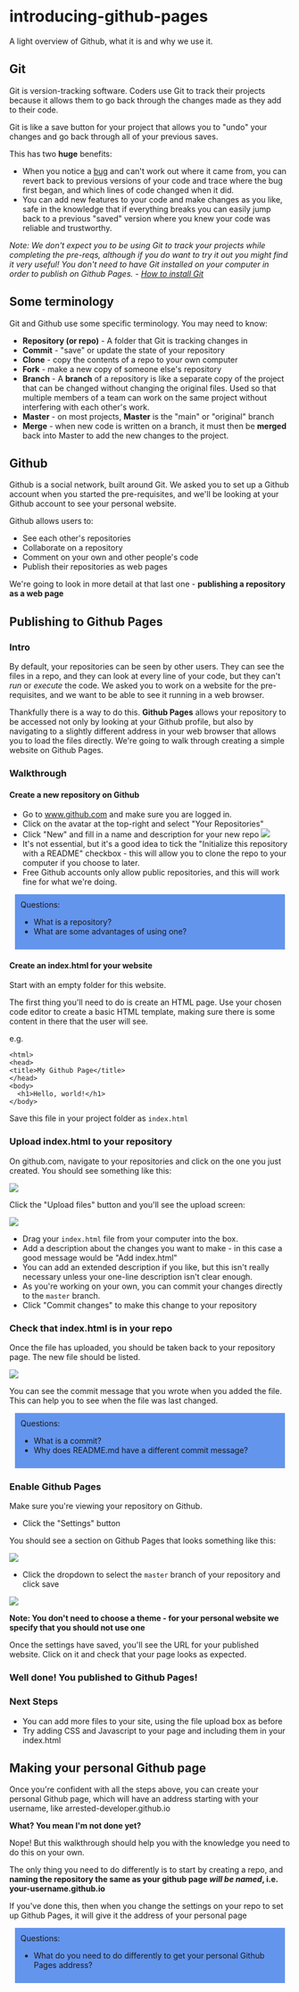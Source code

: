 # introducing-github-pages
A light overview of Github, what it is and why we use it.

## Git

Git is version-tracking software. Coders use Git to track their projects because it allows them to go back through the changes made as they add to their code.

Git is like a save button for your project that allows you to "undo" your changes and go back through all of your previous saves.

This has two **huge** benefits:
* When you notice a [bug](https://www.atlasobscura.com/places/grace-hoppers-bug) and can't work out where it came from, you can revert back to previous versions of your code and trace where the bug first began, and which lines of code changed when it did.
* You can add new features to your code and make changes as you like, safe in the knowledge that if everything breaks you can easily jump back to a previous "saved" version where you knew your code was reliable and trustworthy.

_Note: We don't expect you to be using Git to track your projects while completing the pre-reqs, although if you do want to try it out you might find it very useful! You don't need to have Git installed on your computer in order to publish on Github Pages. - [How to install Git](https://git-scm.com/book/en/v2/Getting-Started-Installing-Git)_

## Some terminology

Git and Github use some specific terminology. You may need to know:

* **Repository (or repo)** - A folder that Git is tracking changes in
* **Commit** - "save" or update the state of your repository
* **Clone** - copy the contents of a repo to your own computer
* **Fork** - make a new copy of someone else's repository
* **Branch** - A **branch** of a repository is like a separate copy of the project that can be changed without changing the original files. Used so that multiple members of a team can work on the same project without interfering with each other's work.
* **Master** - on most projects, **Master** is the "main" or "original" branch
* **Merge** - when new code is written on a branch, it must then be **merged** back into Master to add the new changes to the project.

## Github

Github is a social network, built around Git. We asked you to set up a Github account when you started the pre-requisites, and we'll be looking at your Github account to see your personal website.

Github allows users to:
* See each other's repositories
* Collaborate on a repository
* Comment on your own and other people's code
* Publish their repositories as web pages

We're going to look in more detail at that last one - **publishing a repository as a web page**

## Publishing to Github Pages

### Intro

By default, your repositories can be seen by other users. They can see the files in a repo, and they can look at every line of your code, but they can't *run* or *execute* the code. We asked you to work on a website for the pre-requisites, and we want to be able to see it running in a web browser.

Thankfully there is a way to do this. **Github Pages** allows your repository to be accessed not only by looking at your Github profile, but also by navigating to a slightly different address in your web browser that allows you to load the files directly. We're going to walk through creating a simple website on Github Pages.

### Walkthrough

#### Create a new repository on Github

* Go to www.github.com and make sure you are logged in.
* Click on the avatar at the top-right and select "Your Repositories"
* Click "New" and fill in a name and description for your new repo
![](https://i.imgur.com/zkjAJdK.png)
* It's not essential, but it's a good idea to tick the "Initialize this repository with a README" checkbox - this will allow you to clone the repo to your computer if you choose to later.
* Free Github accounts only allow public repositories, and this will work fine for what we're doing.

<div style="background:cornflowerblue;padding:10px;margin:10px">
Questions:
<ul>
    <li>What is a repository?</li>
    <li>What are some advantages of using one?</li>
</ul>
</div>

#### Create an index.html for your website

Start with an empty folder for this website.

The first thing you'll need to do is create an HTML page. Use your chosen code editor to create a basic HTML template, making sure there is some content in there that the user will see.

e.g.

```
<html>
<head>
<title>My Github Page</title>
</head>
<body>
  <h1>Hello, world!</h1>
</body>
```

Save this file in your project folder as `index.html`

### Upload index.html to your repository

On github.com, navigate to your repositories and click on the one you just created. You should see something like this:

![](https://i.imgur.com/kG87TUl.png)

Click the "Upload files" button and you'll see the upload screen:

![](https://i.imgur.com/ab19r35.png)

* Drag your `index.html` file from your computer into the box.
* Add a description about the changes you want to make - in this case a good message would be "Add index.html"
* You can add an extended description if you like, but this isn't really necessary unless your one-line description isn't clear enough.
* As you're working on your own, you can commit your changes directly to the `master` branch.
* Click "Commit changes" to make this change to your repository

### Check that index.html is in your repo

Once the file has uploaded, you should be taken back to your repository page. The new file should be listed.

![](https://i.imgur.com/aw1NnBI.png)

You can see the commit message that you wrote when you added the file. This can help you to see when the file was last changed.

<div style="background:cornflowerblue;padding:10px;margin:10px">
Questions:
<ul>
    <li>What is a commit?</li>
    <li>Why does README.md have a different commit message?</li>
</ul>
</div>

### Enable Github Pages

Make sure you're viewing your repository on Github.

* Click the "Settings" button

You should see a section on Github Pages that looks something like this:

![](https://i.imgur.com/8OJeZ3s.png)

* Click the dropdown to select the `master` branch of your repository and click save

![](https://i.imgur.com/3hj0uhK.png)

**Note: You don't need to choose a theme - for your personal website we specify that you should not use one**

Once the settings have saved, you'll see the URL for your published website. Click on it and check that your page looks as expected.

### Well done! You published to Github Pages!

### Next Steps

* You can add more files to your site, using the file upload box as before
* Try adding CSS and Javascript to your page and including them in your index.html

## Making your personal Github page

Once you're confident with all the steps above, you can create your personal Github page, which will have an address starting with your username, like arrested-developer.github.io

**What? You mean I'm not done yet?**

Nope! But this walkthrough should help you with the knowledge you need to do this on your own.

The only thing you need to do differently is to start by creating a repo, and **naming the repository the same as your github page _will be named_, i.e. your-username.github.io**

If you've done this, then when you change the settings on your repo to set up Github Pages, it will give it the address of your personal page

<div style="background:cornflowerblue;padding:10px;margin:10px">
Questions:
<ul>
    <li>What do you need to do differently to get your personal Github Pages address?</li>
</ul>
</div>
